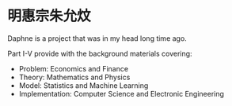 # 明惠宗朱允炆

Daphne is a project that was in my head long time ago.

Part I-V provide with the background materials covering:
- Problem: Economics and Finance
- Theory: Mathematics and Physics
- Model: Statistics and Machine Learning
- Implementation: Computer Science and Electronic Engineering
